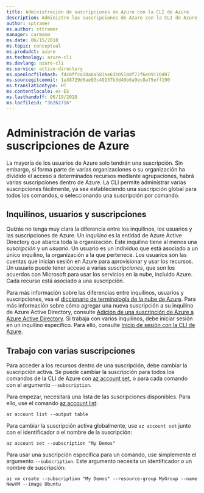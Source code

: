 ```yaml
---
title: Administración de suscripciones de Azure con la CLI de Azure
description: Administre las suscripciones de Azure con la CLI de Azure.
author: sptramer
ms.author: sttramer
manager: carmonm
ms.date: 06/15/2018
ms.topic: conceptual
ms.produdct: azure
ms.technology: azure-cli
ms.devlang: azure-cli
ms.service: active-directory
ms.openlocfilehash: fdc8ffca38a6a581ae63b0518df72f6e09110d07
ms.sourcegitcommit: 1a38729d6ae93c49137b3d49b6a9ec8a75eff190
ms.translationtype: HT
ms.contentlocale: es-ES
ms.lasthandoff: 06/19/2018
ms.locfileid: "36262716"
---
```

# <a name="manage-multiple-azure-subscriptions"></a>Administración de varias suscripciones de Azure

La mayoría de los usuarios de Azure solo tendrán una suscripción. Sin embargo, si forma parte de varias organizaciones o su organización ha dividido el acceso a determinados recursos mediante agrupaciones, habrá varias suscripciones dentro de Azure. La CLI permite administrar varias suscripciones fácilmente, ya sea estableciendo una suscripción global para todos los comandos, o seleccionando una suscripción por comando.

## <a name="tenants-users-and-subscriptions"></a>Inquilinos, usuarios y suscripciones

Quizás no tenga muy clara la diferencia entre los inquilinos, los usuarios y las suscripciones de Azure. Un _inquilino_ es la entidad de Azure Active Directory que abarca toda la organización. Este inquilino tiene al menos una _suscripción_ y un _usuario_. Un usuario es un individuo que está asociado a un único inquilino, la organización a la que pertenece. Los usuarios son las cuentas que inician sesión en Azure para aprovisionar y usar los recursos.
Un usuario puede tener acceso a varias _suscripciones_, que son los acuerdos con Microsoft para usar los servicios en la nube, incluido Azure. Cada recurso está asociado a una suscripción.

Para más información sobre las diferencias entre inquilinos, usuarios y suscripciones, vea el [diccionario de terminología de la nube de Azure](/azure/azure-glossary-cloud-terminology).  Para más información sobre cómo agregar una nueva suscripción a su inquilino de Azure Active Directory, consulte [Adición de una suscripción de Azure a Azure Active Directory](/azure/active-directory/active-directory-how-subscriptions-associated-directory).
Si trabaja con varios inquilinos, debe iniciar sesión en un inquilino específico. Para ello, consulte [Inicio de sesión con la CLI de Azure](/cli/azure/authenticate-azure-cli).

## <a name="work-with-multiple-subscriptions"></a>Trabajo con varias suscripciones

Para acceder a los recursos dentro de una suscripción, debe cambiar la suscripción activa. Se puede cambiar la suscripción para todos los comandos de la CLI de Azure con [az account set](/cli/azure/account#az-account-set), o para cada comando con el argumento `--subscription`.

Para empezar, necesitará una lista de las suscripciones disponibles. Para ello, use el comando [az account list](/cli/azure/account#az-account-list):

```azurecli-interactive
az account list --output table
```

Para cambiar la suscripción activa globalmente, use `az account set` junto con el identificador o el nombre de la suscripción:

```azurecli-interactive
az account set --subscription "My Demos"
```

Para usar una suscripción específica para un comando, use simplemente el argumento `--subscription`. Este argumento necesita un identificador o un nombre de suscripción:

```azurecli-interactive
az vm create --subscription "My Demos" --resource-group MyGroup --name NewVM --image Ubuntu
```
